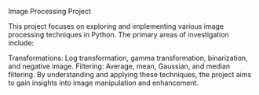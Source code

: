 Image Processing Project

This project focuses on exploring and implementing various image processing techniques in Python. The primary areas of investigation include:

Transformations: Log transformation, gamma transformation, binarization, and negative image.
Filtering: Average, mean, Gaussian, and median filtering.
By understanding and applying these techniques, the project aims to gain insights into image manipulation and enhancement.
